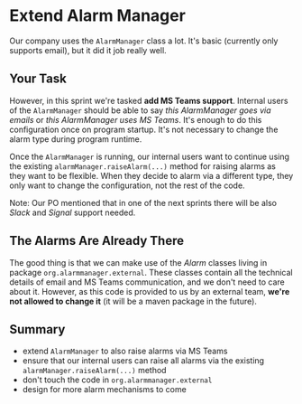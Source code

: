 ﻿# Extend Alarm Manager

Our company uses the `AlarmManager` class a lot. It's basic (currently only supports email), 
but it did it job really well.

## Your Task
However, in this sprint we're tasked **add MS Teams support**. Internal users of the `AlarmManager` should be able 
to say *this AlarmManager goes via emails* or *this AlarmManager uses MS Teams*. It's enough to do this
configuration once on program startup. It's not necessary to change the alarm type during program runtime.

Once the `AlarmManager` is running, our internal users want to continue using the existing
`alarmManager.raiseAlarm(...)` method for raising alarms as they want to be flexible. When they decide to alarm via
a different type, they only want to change the configuration, not the rest of the code.

Note: Our PO mentioned that in one of the next sprints there will be also *Slack* and *Signal* support needed.

## The Alarms Are Already There
The good thing is that we can make use of the *Alarm* classes living in package `org.alarmmanager.external`. 
These classes contain all the technical details of email and MS Teams communication, and we don't need to care about it. 
However, as this code is provided to us by an external team, **we're not allowed to change it** 
(it will be a maven package in the future).

## Summary
- extend `AlarmManager` to also raise alarms via MS Teams
- ensure that our internal users can raise all alarms via the existing `alarmManager.raiseAlarm(...)` method
- don't touch the code in `org.alarmmanager.external`
- design for more alarm mechanisms to come
